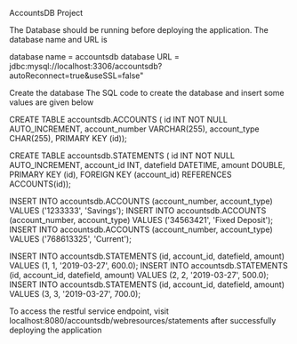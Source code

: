 AccountsDB Project

The Database should be running before deploying the application. The database name and URL is

database name = accountsdb
database URL = jdbc:mysql://localhost:3306/accountsdb?autoReconnect=true&amp;useSSL=false"

Create the database 
The SQL code to create the database and insert some values are given below

CREATE TABLE accountsdb.ACCOUNTS (
id INT NOT NULL AUTO_INCREMENT, 
account_number VARCHAR(255), 
account_type CHAR(255), 
PRIMARY KEY (id));

CREATE TABLE accountsdb.STATEMENTS (
id INT NOT NULL AUTO_INCREMENT, 
account_id INT, 
datefield DATETIME, 
amount DOUBLE, 
PRIMARY KEY (id),
FOREIGN KEY (account_id) REFERENCES ACCOUNTS(id));

INSERT INTO accountsdb.ACCOUNTS (account_number, account_type) VALUES ('1233333', 'Savings');
INSERT INTO accountsdb.ACCOUNTS (account_number, account_type) VALUES ('34563421', 'Fixed Deposit');
INSERT INTO accountsdb.ACCOUNTS (account_number, account_type) VALUES ('768613325', 'Current');

INSERT INTO accountsdb.STATEMENTS (id, account_id, datefield, amount) VALUES (1, 1, '2019-03-27', 600.0);
INSERT INTO accountsdb.STATEMENTS (id, account_id, datefield, amount) VALUES (2, 2, '2019-03-27', 500.0);
INSERT INTO accountsdb.STATEMENTS (id, account_id, datefield, amount) VALUES (3, 3, '2019-03-27', 700.0);


To access the restful service endpoint, visit localhost:8080/accountsdb/webresources/statements after successfully deploying the application

